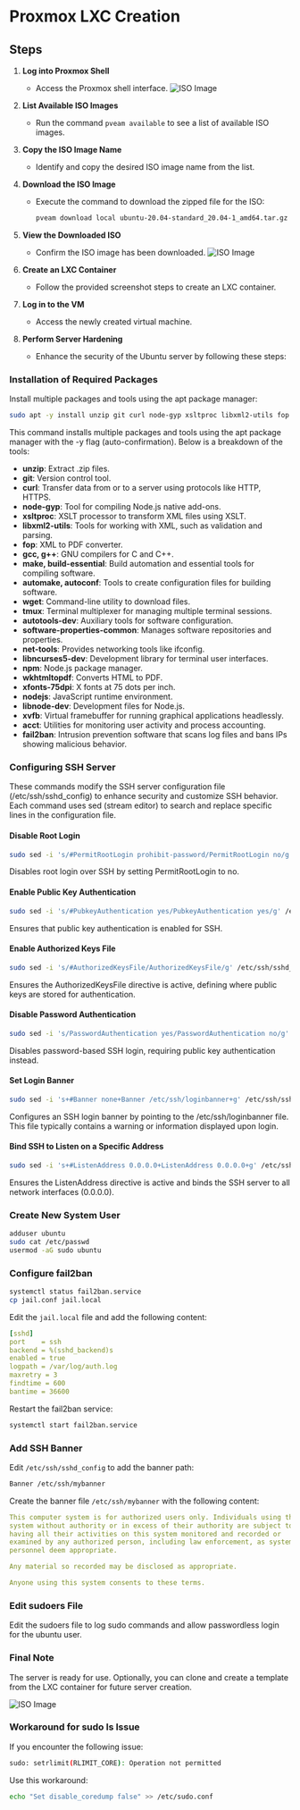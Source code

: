 # Proxmox LXC Creation

## Steps

1. **Log into Proxmox Shell**

   - Access the Proxmox shell interface.
     ![ISO Image](../images/proxshell.png)

2. **List Available ISO Images**

   - Run the command `pveam available` to see a list of available ISO images.

3. **Copy the ISO Image Name**

   - Identify and copy the desired ISO image name from the list.

4. **Download the ISO Image**

   - Execute the command to download the zipped file for the ISO:
     ```sh
     pveam download local ubuntu-20.04-standard_20.04-1_amd64.tar.gz
     ```

5. **View the Downloaded ISO**

   - Confirm the ISO image has been downloaded.
     ![ISO Image](../images/prox2.png)

6. **Create an LXC Container**

   - Follow the provided screenshot steps to create an LXC container.

7. **Log in to the VM**

   - Access the newly created virtual machine.

8. **Perform Server Hardening**
   - Enhance the security of the Ubuntu server by following these steps:

### Installation of Required Packages

Install multiple packages and tools using the apt package manager:

```sh
sudo apt -y install unzip git curl node-gyp xsltproc libxml2-utils fop gcc g++ make build-essential automake autoconf wget tmux autotools-dev software-properties-common net-tools libncurses5-dev npm wkhtmltopdf xfonts-75dpi nodejs libnode-dev xvfb acct fail2ban
```

This command installs multiple packages and tools using the apt package manager with the -y flag (auto-confirmation). Below is a breakdown of the tools:

- **unzip**: Extract .zip files.
- **git**: Version control tool.
- **curl**: Transfer data from or to a server using protocols like HTTP, HTTPS.
- **node-gyp**: Tool for compiling Node.js native add-ons.
- **xsltproc**: XSLT processor to transform XML files using XSLT.
- **libxml2-utils**: Tools for working with XML, such as validation and parsing.
- **fop**: XML to PDF converter.
- **gcc, g++**: GNU compilers for C and C++.
- **make, build-essential**: Build automation and essential tools for compiling software.
- **automake, autoconf**: Tools to create configuration files for building software.
- **wget**: Command-line utility to download files.
- **tmux**: Terminal multiplexer for managing multiple terminal sessions.
- **autotools-dev**: Auxiliary tools for software configuration.
- **software-properties-common**: Manages software repositories and properties.
- **net-tools**: Provides networking tools like ifconfig.
- **libncurses5-dev**: Development library for terminal user interfaces.
- **npm**: Node.js package manager.
- **wkhtmltopdf**: Converts HTML to PDF.
- **xfonts-75dpi**: X fonts at 75 dots per inch.
- **nodejs**: JavaScript runtime environment.
- **libnode-dev**: Development files for Node.js.
- **xvfb**: Virtual framebuffer for running graphical applications headlessly.
- **acct**: Utilities for monitoring user activity and process accounting.
- **fail2ban**: Intrusion prevention software that scans log files and bans IPs showing malicious behavior.

### Configuring SSH Server

These commands modify the SSH server configuration file (/etc/ssh/sshd_config) to enhance security and customize SSH behavior. Each command uses sed (stream editor) to search and replace specific lines in the configuration file.

#### Disable Root Login

```sh
sudo sed -i 's/#PermitRootLogin prohibit-password/PermitRootLogin no/g' /etc/ssh/sshd_config
```

Disables root login over SSH by setting PermitRootLogin to no.

#### Enable Public Key Authentication

```sh
sudo sed -i 's/#PubkeyAuthentication yes/PubkeyAuthentication yes/g' /etc/ssh/sshd_config
```

Ensures that public key authentication is enabled for SSH.

#### Enable Authorized Keys File

```sh
sudo sed -i 's/#AuthorizedKeysFile/AuthorizedKeysFile/g' /etc/ssh/sshd_config
```

Ensures the AuthorizedKeysFile directive is active, defining where public keys are stored for authentication.

#### Disable Password Authentication

```sh
sudo sed -i 's/PasswordAuthentication yes/PasswordAuthentication no/g' /etc/ssh/sshd_config
```

Disables password-based SSH login, requiring public key authentication instead.

#### Set Login Banner

```sh
sudo sed -i 's+#Banner none+Banner /etc/ssh/loginbanner+g' /etc/ssh/sshd_config
```

Configures an SSH login banner by pointing to the /etc/ssh/loginbanner file. This file typically contains a warning or information displayed upon login.

#### Bind SSH to Listen on a Specific Address

```sh
sudo sed -i 's+#ListenAddress 0.0.0.0+ListenAddress 0.0.0.0+g' /etc/ssh/sshd_config
```

Ensures the ListenAddress directive is active and binds the SSH server to all network interfaces (0.0.0.0).

### Create New System User

```sh
adduser ubuntu
sudo cat /etc/passwd
usermod -aG sudo ubuntu
```

### Configure fail2ban

```sh
systemctl status fail2ban.service
cp jail.conf jail.local
```

Edit the `jail.local` file and add the following content:

```yaml
[sshd]
port    = ssh
backend = %(sshd_backend)s
enabled = true
logpath = /var/log/auth.log
maxretry = 3
findtime = 600
bantime = 36600
```

Restart the fail2ban service:

```sh
systemctl start fail2ban.service
```

### Add SSH Banner

Edit `/etc/ssh/sshd_config` to add the banner path:

```sh
Banner /etc/ssh/mybanner
```

Create the banner file `/etc/ssh/mybanner` with the following content:

```yaml
This computer system is for authorized users only. Individuals using this
system without authority or in excess of their authority are subject to
having all their activities on this system monitored and recorded or
examined by any authorized person, including law enforcement, as system
personnel deem appropriate.

Any material so recorded may be disclosed as appropriate.

Anyone using this system consents to these terms.
```

### Edit sudoers File

Edit the sudoers file to log sudo commands and allow passwordless login for the ubuntu user.

### Final Note

The server is ready for use. Optionally, you can clone and create a template from the LXC container for future server creation.

![ISO Image](../images/template.png)

### Workaround for sudo ls Issue

If you encounter the following issue:

```sh
sudo: setrlimit(RLIMIT_CORE): Operation not permitted
```

Use this workaround:

```sh
echo "Set disable_coredump false" >> /etc/sudo.conf
```
